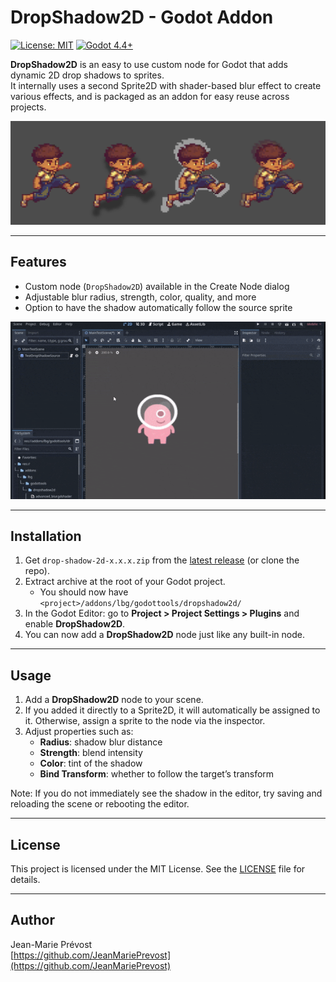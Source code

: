 # DropShadow2D - Godot Addon
[![License: MIT](https://img.shields.io/badge/license-MIT-green.svg)](LICENSE) [![Godot 4.4+](https://img.shields.io/badge/Godot-4.4%2B-blue.svg)](https://godotengine.org/)

**DropShadow2D** is an easy to use custom node for Godot that adds dynamic 2D drop shadows to sprites.  
It internally uses a second Sprite2D with shader-based blur effect to create various effects, and is packaged as an addon for easy reuse across projects.


![Demo](images/drop_shadow_multi_demo.png)

---

## Features
- Custom node (`DropShadow2D`) available in the Create Node dialog  
- Adjustable blur radius, strength, color, quality, and more
- Option to have the shadow automatically follow the source sprite

![Demo](images/drop_shadow_2d_demo.gif)

---

## Installation
1. Get `drop-shadow-2d-x.x.x.zip` from the [latest release](https://github.com/JeanMariePrevost/godot-drop-shadow-2d/releases/latest)
 (or clone the repo).
2. Extract archive at the root of your Godot project. 
   - You should now have `<project>/addons/lbg/godottools/dropshadow2d/` 
3. In the Godot Editor: go to **Project > Project Settings > Plugins** and enable **DropShadow2D**.  
4. You can now add a **DropShadow2D** node just like any built-in node.

---

## Usage
1. Add a **DropShadow2D** node to your scene.  
2. If you added it directly to a Sprite2D, it will automatically be assigned to it. Otherwise, assign a sprite to the node via the inspector.
3. Adjust properties such as:
   - **Radius**: shadow blur distance  
   - **Strength**: blend intensity  
   - **Color**: tint of the shadow  
   - **Bind Transform**: whether to follow the target’s transform 

Note: If you do not immediately see the shadow in the editor, try saving and reloading the scene or rebooting the editor.

---

## License
This project is licensed under the MIT License. See the [LICENSE](LICENSE) file for details.

---

## Author
Jean-Marie Prévost  
[https://github.com/JeanMariePrevost](https://github.com/JeanMariePrevost)
